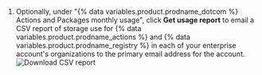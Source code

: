 1. Optionally, under "{% data variables.product.prodname_dotcom %} Actions and Packages monthly usage", click **Get usage report** to email a CSV report of storage use for {% data variables.product.prodname_actions %} and {% data variables.product.prodname_registry %} in each of your enterprise account's organizations to the primary email address for the account.
   ![Download CSV report](/assets/images/help/billing/actions-packages-report-download-enterprise.png)
